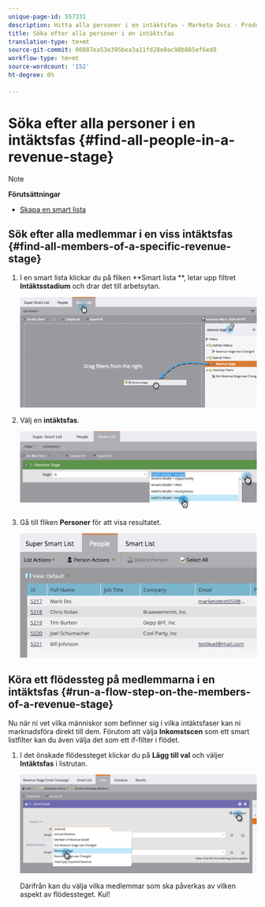 ```yaml
---
unique-page-id: 557331
description: Hitta alla personer i en intäktsfas - Marketo Docs - Produktdokumentation
title: Söka efter alla personer i en intäktsfas
translation-type: tm+mt
source-git-commit: 00887ea53e395bea3a11fd28e0ac98b085ef6ed8
workflow-type: tm+mt
source-wordcount: '152'
ht-degree: 0%

---
```



# Söka efter alla personer i en intäktsfas {#find-all-people-in-a-revenue-stage}

>[!NOTE]
>
>**Förutsättningar**
>
>* [Skapa en smart lista](../../../../product-docs/core-marketo-concepts/smart-lists-and-static-lists/creating-a-smart-list/create-a-smart-list.md)

>



## Sök efter alla medlemmar i en viss intäktsfas {#find-all-members-of-a-specific-revenue-stage}

1. I en smart lista klickar du på fliken **Smart lista **, letar upp filtret **Intäktsstadium** och drar det till arbetsytan.

   ![](assets/draginrevenuefilter.png)

1. Välj en **intäktsfas**.

   ![](assets/two.jpg)

1. Gå till fliken **Personer** för att visa resultatet.

   ![](assets/peopleresults.jpg)

## Köra ett flödessteg på medlemmarna i en intäktsfas {#run-a-flow-step-on-the-members-of-a-revenue-stage}

Nu när ni vet vilka människor som befinner sig i vilka intäktsfaser kan ni marknadsföra direkt till dem. Förutom att välja **Inkomstscen** som ett smart listfilter kan du även välja det som ett if-filter i flödet.

1. I det önskade flödessteget klickar du på **Lägg till val** och väljer **Intäktsfas** i listrutan.

   ![](assets/six.png)

   Därifrån kan du välja vilka medlemmar som ska påverkas av vilken aspekt av flödessteget. Kul!

